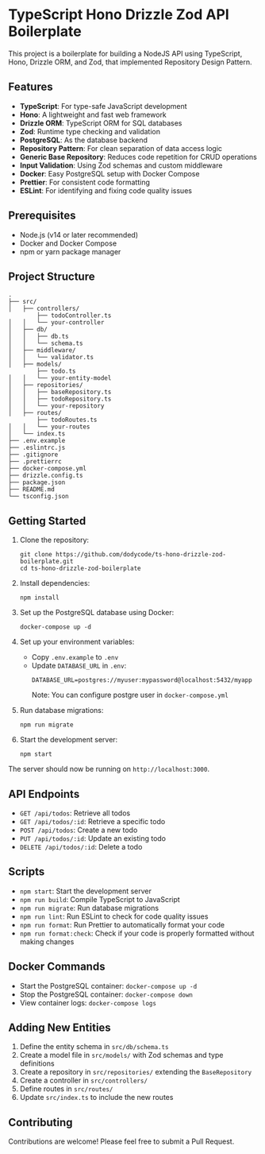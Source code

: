 # TypeScript Hono Drizzle Zod API Boilerplate

This project is a boilerplate for building a NodeJS API using TypeScript, Hono, Drizzle ORM, and Zod, that implemented Repository Design Pattern.

## Features

- **TypeScript**: For type-safe JavaScript development
- **Hono**: A lightweight and fast web framework
- **Drizzle ORM**: TypeScript ORM for SQL databases
- **Zod**: Runtime type checking and validation
- **PostgreSQL**: As the database backend
- **Repository Pattern**: For clean separation of data access logic
- **Generic Base Repository**: Reduces code repetition for CRUD operations
- **Input Validation**: Using Zod schemas and custom middleware
- **Docker**: Easy PostgreSQL setup with Docker Compose
- **Prettier**: For consistent code formatting
- **ESLint**: For identifying and fixing code quality issues

## Prerequisites

- Node.js (v14 or later recommended)
- Docker and Docker Compose
- npm or yarn package manager

## Project Structure

```
.
├── src/
│   ├── controllers/
        ├── todoController.ts
│   │   └── your-controller
│   ├── db/
│   │   ├── db.ts
│   │   └── schema.ts
│   ├── middleware/
│   │   └── validator.ts
│   ├── models/
        ├── todo.ts
│   │   └── your-entity-model
│   ├── repositories/
│   │   ├── baseRepository.ts
│   │   ├── todoRepository.ts
│   │   └── your-repository
│   ├── routes/
        ├── todoRoutes.ts
│   │   └── your-routes
│   └── index.ts
├── .env.example
├── .eslintrc.js
├── .gitignore
├── .prettierrc
├── docker-compose.yml
├── drizzle.config.ts
├── package.json
├── README.md
└── tsconfig.json
```

## Getting Started

1. Clone the repository:

   ```
   git clone https://github.com/dodycode/ts-hono-drizzle-zod-boilerplate.git
   cd ts-hono-drizzle-zod-boilerplate
   ```

2. Install dependencies:

   ```
   npm install
   ```

3. Set up the PostgreSQL database using Docker:

   ```
   docker-compose up -d
   ```

4. Set up your environment variables:

   - Copy `.env.example` to `.env`
   - Update `DATABASE_URL` in `.env`:
     ```
     DATABASE_URL=postgres://myuser:mypassword@localhost:5432/myapp
     ```
     Note: You can configure postgre user in `docker-compose.yml`

5. Run database migrations:

   ```
   npm run migrate
   ```

6. Start the development server:
   ```
   npm start
   ```

The server should now be running on `http://localhost:3000`.

## API Endpoints

- `GET /api/todos`: Retrieve all todos
- `GET /api/todos/:id`: Retrieve a specific todo
- `POST /api/todos`: Create a new todo
- `PUT /api/todos/:id`: Update an existing todo
- `DELETE /api/todos/:id`: Delete a todo

## Scripts

- `npm start`: Start the development server
- `npm run build`: Compile TypeScript to JavaScript
- `npm run migrate`: Run database migrations
- `npm run lint`: Run ESLint to check for code quality issues
- `npm run format`: Run Prettier to automatically format your code
- `npm run format:check`: Check if your code is properly formatted without making changes

## Docker Commands

- Start the PostgreSQL container: `docker-compose up -d`
- Stop the PostgreSQL container: `docker-compose down`
- View container logs: `docker-compose logs`

## Adding New Entities

1. Define the entity schema in `src/db/schema.ts`
2. Create a model file in `src/models/` with Zod schemas and type definitions
3. Create a repository in `src/repositories/` extending the `BaseRepository`
4. Create a controller in `src/controllers/`
5. Define routes in `src/routes/`
6. Update `src/index.ts` to include the new routes

## Contributing

Contributions are welcome! Please feel free to submit a Pull Request.
